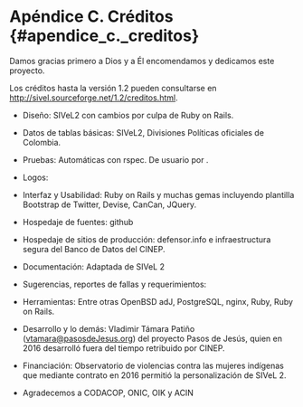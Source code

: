  
 # Apéndice C. Créditos {#apendice_c._creditos}

Damos gracias primero a Dios y a Él encomendamos y dedicamos este proyecto.

Los créditos hasta la versión 1.2 pueden consultarse en http://sivel.sourceforge.net/1.2/creditos.html.

* Diseño: SIVeL2 con cambios por culpa de Ruby on Rails.
* Datos de tablas básicas: SIVeL2, Divisiones Políticas oficiales de Colombia.

* Pruebas: Automáticas con rspec. De usuario por .

* Logos: 

* Interfaz y Usabilidad: Ruby on Rails y muchas gemas incluyendo plantilla Bootstrap de Twitter, Devise, CanCan, JQuery.

* Hospedaje de fuentes: github

* Hospedaje de sitios de producción: defensor.info e infraestructura segura del Banco de Datos del CINEP.

* Documentación: Adaptada de SIVeL 2

* Sugerencias, reportes de fallas y requerimientos: 

* Herramientas: Entre otras OpenBSD adJ, PostgreSQL, nginx, Ruby, Ruby on Rails.

* Desarrollo y lo demás: Vladimir Támara Patiño (vtamara@pasosdeJesus.org) del proyecto Pasos de Jesús, quien en 2016 desarrolló fuera del tiempo retribuido por CINEP.

* Financiación: Observatorio de violencias contra las mujeres indígenas que mediante contrato en 2016 permitió la personalización de SIVeL 2. 
* Agradecemos a CODACOP, ONIC, OIK y ACIN 

